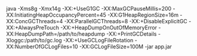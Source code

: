 java -Xms8g -Xmx14g -XX:+UseG1GC -XX:MaxGCPauseMillis=200 -XX:InitiatingHeapOccupancyPercent=45 -XX:G1HeapRegionSize=16m -XX:ConcGCThreads=4 -XX:ParallelGCThreads=8 -XX:+DisableExplicitGC -XX:+AlwaysPreTouch -XX:+HeapDumpOnOutOfMemoryError -XX:HeapDumpPath=/path/to/heapdump -XX:+PrintGCDetails -Xloggc:/path/to/gc.log -XX:+UseGCLogFileRotation -XX:NumberOfGCLogFiles=10 -XX:GCLogFileSize=100M -jar app.jar

